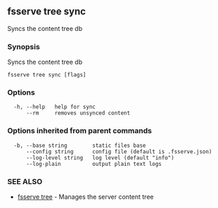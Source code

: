 ## fsserve tree sync

Syncs the content tree db

### Synopsis

Syncs the content tree db

```
fsserve tree sync [flags]
```

### Options

```
  -h, --help   help for sync
      --rm     removes unsynced content
```

### Options inherited from parent commands

```
  -b, --base string        static files base
      --config string      config file (default is .fsserve.json)
      --log-level string   log level (default "info")
      --log-plain          output plain text logs
```

### SEE ALSO

* [fsserve tree](fsserve_tree.md)	 - Manages the server content tree

